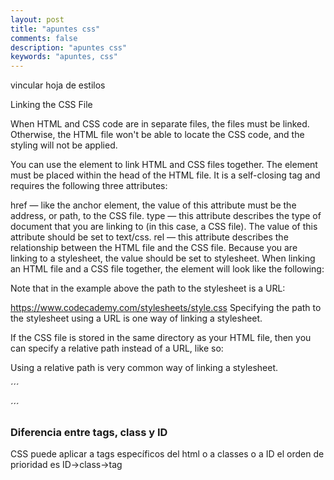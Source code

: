 ```yaml
---
layout: post
title: "apuntes css"
comments: false
description: "apuntes css"
keywords: "apuntes, css"
---
```


vincular hoja de estilos

Linking the CSS File

When HTML and CSS code are in separate files, the files must be linked. Otherwise, the HTML file won't be able to locate the CSS code, and the styling will not be applied.

You can use the <link> element to link HTML and CSS files together. The <link> element must be placed within the head of the HTML file. It is a self-closing tag and requires the following three attributes:

href — like the anchor element, the value of this attribute must be the address, or path, to the CSS file.
type — this attribute describes the type of document that you are linking to (in this case, a CSS file). The value of this attribute should be set to text/css.
rel — this attribute describes the relationship between the HTML file and the CSS file. Because you are linking to a stylesheet, the value should be set to stylesheet.
When linking an HTML file and a CSS file together, the <link> element will look like the following:

<link href="https://www.codecademy.com/stylesheets/style.css" type="text/css" rel="stylesheet">
Note that in the example above the path to the stylesheet is a URL:

https://www.codecademy.com/stylesheets/style.css
Specifying the path to the stylesheet using a URL is one way of linking a stylesheet.

If the CSS file is stored in the same directory as your HTML file, then you can specify a relative path instead of a URL, like so:

<link href="./style.css" type="text/css" rel="stylesheet">
Using a relative path is very common way of linking a stylesheet.

´´´
<!DOCTYPE html>
<html>

<head>
  <title>Vacation World</title>
  <link href="style.css" type="text/css" rel="stylesheet">
</head>
 <link href="style.css" type="text/css" rel="stylesheet">
 ´´´

 ### Diferencia entre tags, class y ID

 CSS puede aplicar a tags específicos del html o a classes o a ID el orden de prioridad es ID->class->tag
